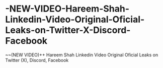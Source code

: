 # -NEW-VIDEO-Hareem-Shah-Linkedin-Video-Original-Oficial-Leaks-on-Twitter-X-Discord-Facebook
~~(NEW VIDEO)++ Hareem Shah Linkedin Video Original Oficial Leaks on Twitter (X), Discord, Facebook
